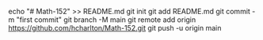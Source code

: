 echo "# Math-152" >> README.md
git init
git add README.md
git commit -m "first commit"
git branch -M main
git remote add origin https://github.com/hcharlton/Math-152.git
git push -u origin main
